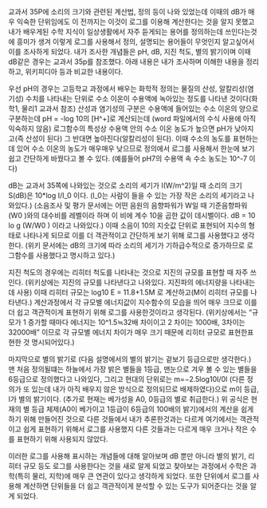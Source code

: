 교과서 35P에 소리의 크기와 관련된 계산법, 정의 등이 나와 있었는데 이때의 dB가 매우 익숙한 단위임에도 이 전까지는 이것이 로그를 이용해 계산한다는 것을 알지 못했고 내가 배우게된 수학 지식이 일상생활에서 자주 듣게되는 용어를 정의하는데 쓰인다는것에 흥미가 생겨 이렇게 로그를 사용해서 정의, 설명되는 용어들이 무엇인지 알고싶어서 이를 조사하게 되었다. 내가 조사한 개념들은 pH, dB, 지진 척도, 별의 밝기이며 이때 dB같은 경우는 교과서 35p를 참조했다. 아래 내용은 내가 조사하며 이해한 내용을 정리하고, 위키피디아 등과 비교한 내용이다.

우선 pH의 경우는 고등학교 과정에서 배우는 화학적 정의는 물질의 산성, 알칼리성(염기성) 수치를 나타내는 단위로 수소 이온이 수용액에 녹아있는 정도를 나타낸 것이다(화학1, 물리1 교과서 참조)
산성과 염기성의 구분은 수용액에 들어있는 수소 이온의 양으로 구분하는데 pH = -log 10의 [H^+]로 계산되는데 (word 파일에서의 수식 사용에 아직 익숙하지 않음) 로그함수의 특성상 수용액 안의 수소 이온 농도가 높으면 pH가 낮아지고(즉 산성이 된다) 그 반대면 높아진다(알칼리성이 된다). 이때 수소의 농도를 표현하는데 있어 수소 이온의 농도가 매우매우 낮으므로 정의에서 로그를 사용해서 한눈에 보기 쉽고 간단하게 바꿨다고 볼 수 있다.
(예를들어 pH7의 수용액 속 수소 농도는 10^-7 이다)

dB는 교과서 35쪽에 나와있는 것으로 소리의 세기가 I(W/m^2)일 때 소리의 크기 S(dB)은 10*log I/I_0 이다. (I_0는 사람이 들을 수 있는 가장 작은 소리의 세기라고 나와있다.)
(소음조사 및 평가 문서에는 어떤 음원의 음향파워가 W일 때 기준음향파워(W0 )와의 대수비를 레벨이라 하며 이 비에 계수 10을 곱한 값이 데시벨이다. dB = 10 lo g (W/W0 ) 이라고 나와있다.)
이때 소음이 10의 지숫값 단위로 표현되어 지수의 형태로 나타나게 되므로 이를 더 객관적이고 간단하게 보기 위해 로그를 사용했다고 생각한다.
(위키 문서에는 dB의 크기에 따라 소리의 세기가 기하급수적으로 증가하므로 로그함수를 사용했다고 명시하고 있다.)

지진 척도의 경우에는 리히터 척도를 나타내는 것으로 지진의 규모를 표현할 때 자주 쓰인다.
(위키상에는 지진의 규모를 나타낸다고 나와있다. 지진파의 에너지량을 나타내는데 사용)
이때 리히터 규모는 log10 E = 11.8+1.5M 로 계산하고(M이 리히터 규모를 나타낸다.) 계산과정에서 각 규모별 에너지값이 지수함수의 모습을 띄어 매우 크므로 이를 더 쉽고 객관적이게 표현하기 위해 로그를 사용한것이라고 생각된다.
(위키상에서는 “규모가 1 증가할 때마다 에너지는 10^1.5≒32배 차이이고 2 차이는 1000배, 3차이는 32000배” 이므로 각 규모별 에너지 차이가 매우 크기 때문에 리히터 규모로 표현한표현한 것 명시되어있다.)

마지막으로 별의 밝기로 (다음 설명에서의 별의 밝기는 겉보기 등급으로만 생각한다.) 맨 처음 정의될떄는 하늘에서 가장 밝은 별들을 1등급, 맨눈으로 겨우 볼 수 있는 별들을 6등급으로 정의했다고 나와있다, 그리고 현대의 단위로는 m=−2.5log10I/0I (다른 정의가 또 있는데 내가 아직 배우지 않은 방식으로 정의되므로 배제하였다)으로 m이 등급, I가 별의 밝기이다. (추가로 현재는 베가성을 A0, 0등급의 별로 취급한다.)
위 공식은 현재의 별 등급 체제(A0이 베가이고 1등급이 6등급의 100배의 밝기)에서의 계산을 쉽게 하기 위해 만들어진 것으로 다른 것들에서 내가 추론한것과는 다르게 여기에서는 객관적이고 쉽게 표현하기 위해서 로그를 사용했지 다른 것들과는 다르게 매우 크거나 작은 수를 표현하기 위해 사용되지 않았다.

이러한 로그를 사용해 표시하는 개념들에 대해 알아보며 dB 뿐만 아니라 별의 밝기, 리히터 규모 등도 로그를 사용한다는 것을 새로 알게 되었고 찾아보는 과정에서 수학은 과학(특히 물리, 지학)에 매우 큰 연관이 있다고 생각하게 되었다. 또한 단위에서 로그를 사용해 계산하면 단위들을 더 쉽고 객관적이게 분석할 수 있는 도구가 되어준다는 것을 알게 되었다.

